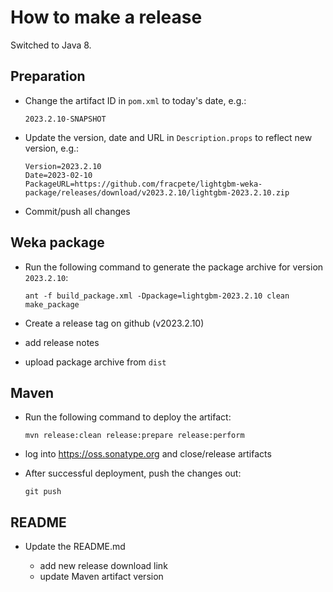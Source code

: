 How to make a release
=====================

Switched to Java 8.

Preparation
-----------

* Change the artifact ID in `pom.xml` to today's date, e.g.:

  ```
  2023.2.10-SNAPSHOT
  ```

* Update the version, date and URL in `Description.props` to reflect new
  version, e.g.:

  ```
  Version=2023.2.10
  Date=2023-02-10
  PackageURL=https://github.com/fracpete/lightgbm-weka-package/releases/download/v2023.2.10/lightgbm-2023.2.10.zip
  ```

* Commit/push all changes


Weka package
------------

* Run the following command to generate the package archive for version `2023.2.10`:

  ```
  ant -f build_package.xml -Dpackage=lightgbm-2023.2.10 clean make_package
  ```

* Create a release tag on github (v2023.2.10)
* add release notes
* upload package archive from `dist`


Maven
-----

* Run the following command to deploy the artifact:

  ```
  mvn release:clean release:prepare release:perform
  ```

* log into https://oss.sonatype.org and close/release artifacts

* After successful deployment, push the changes out:

  ```
  git push
  ````


README
------

* Update the README.md

  * add new release download link
  * update Maven artifact version
